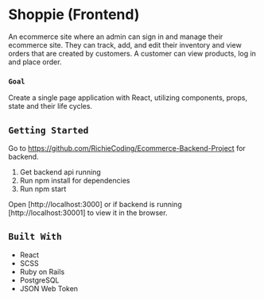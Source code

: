 # Shoppie (Frontend)

An ecommerce site where an admin can sign in and manage their ecommerce site. They can track, add, and edit their inventory and view orders that are created by customers. A customer can view products, log in and place order.

### `Goal`

Create a single page application with React, utilizing components, props, state and their life cycles.

## `Getting Started`

Go to https://github.com/RichieCoding/Ecommerce-Backend-Project for backend.

1. Get backend api running
2. Run npm install for dependencies
3. Run npm start 

Open [http://localhost:3000] or if backend is running [http://localhost:30001] to view it in the browser.

## `Built With`

* React
* SCSS
* Ruby on Rails 
* PostgreSQL
* JSON Web Token
